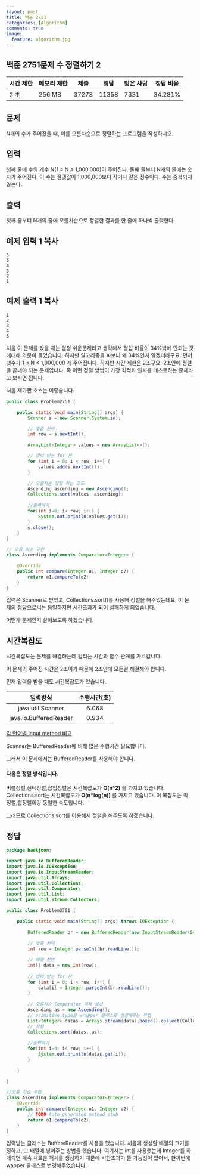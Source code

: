 ```yaml
---
layout: post
title: 백준 2751
categories: [Algorithm]
comments: true
image:
  feature: algorithm.jpg
---
```

## 백준 2751문제 수 정렬하기 2

| 시간 제한 | 메모리 제한 | 제출  | 정답  | 맞은 사람 | 정답 비율 |
| --------- | ----------- | ----- | ----- | --------- | --------- |
| 2 초      | 256 MB      | 37278 | 11358 | 7331      | 34.281%   |

## 문제

N개의 수가 주어졌을 때, 이를 오름차순으로 정렬하는 프로그램을 작성하시오.

## 입력

첫째 줄에 수의 개수 N(1 ≤ N ≤ 1,000,000)이 주어진다. 둘째 줄부터 N개의 줄에는 숫자가 주어진다. 이 수는 절댓값이 1,000,000보다 작거나 같은 정수이다. 수는 중복되지 않는다.

## 출력

첫째 줄부터 N개의 줄에 오름차순으로 정렬한 결과를 한 줄에 하나씩 출력한다.

## 예제 입력 1 복사

```
5
5
4
3
2
1
```

## 예제 출력 1 복사

```
1
2
3
4
5
```



처음 이 문제를 봤을 때는 엄청 쉬운문제라고 생각해서 정답 비율이 34%밖에 안되는 것에대해 의문이 들었습니다.
하지만 알고리즘을 짜보니 왜 34%인지 알겠더라구요.
먼저 갯수가 1 ≤ N ≤ 1,000,000 개 주어집니다. 하지만 시간 제한은 2초구요. 2초안에 정렬을 끝내야 되는 문제입니다.
즉 어떤 정렬 방법이 가장 최적화 인지를 테스트하는 문제라고 보시면 됩니다.

처음 제가짠 소스는 이렇습니다.

```java
public class Problem2751 {

	public static void main(String[] args) {
		Scanner s = new Scanner(System.in);

		// 몇줄 선택
		int row = s.nextInt();

		ArrayList<Integer> values = new ArrayList<>();

		// 입력 받는 for 문
		for (int i = 0; i < row; i++) {
			values.add(s.nextInt());	
		}

		// 오름차순 정렬 하는 코드
		Ascending ascending = new Ascending();
		Collections.sort(values, ascending);
		
		//출력하기
		for(int i=0; i< row; i++) {
			System.out.println(values.get(i));
		}
		s.close();
	}
}

// 오름 차순 구현
class Ascending implements Comparator<Integer> {

	@Override
	public int compare(Integer o1, Integer o2) {
		return o1.compareTo(o2);
	}
}
```

입력은 Scanner로 받았고, Collections.sort()를 사용해 정렬을 해주었는데요, 이 문제의 정답으로써는 동일하지만 시간초과가 되어 실패하게 되었습니다.

어떤게 문제인지 살펴보도록 하겠습니다.

## 시간복잡도

시간복잡도는 문제를 해결하는데 걸리는 시간과 함수 관계를 가르킵니다.

이 문제의 주어진 시간은 2초이기 때문에 2초안에 모든걸 해결해야 합니다.

먼저 입력을 받을 때도 시간복잡도가 있습니다.

|        입력방식        | 수행시간(초) |
| :--------------------: | :----------: |
|   java.util.Scanner    |    6.068     |
| java.io.BufferedReader |    0.934     |

[각 언어별 input method 비교 ](https://algospot.com/forum/read/2496/)

Scanner는 BufferedReader에 비해 많은 수행시간 필요합니다. 

그래서 이 문제에서는 BufferedReader를 사용해야 합니다.

#### 다음은 정렬 방식입니다.

버블정렬,선택정렬,삽입정렬은 시간복잡도가 **O(n^2)** 을 가지고 있습니다.
Collections.sort는 시간복잡도가 **O(n*log(n))** 를 가지고 있습니다. 이 복잡도는 퀵 정렬,힙정렬이랑 동일한 속도입니다.

그러므로 Collections.sort를 이용해서 정렬을 해주도록 하겠습니다.



## 정답

```java
package baekjoon;

import java.io.BufferedReader;
import java.io.IOException;
import java.io.InputStreamReader;
import java.util.Arrays;
import java.util.Collections;
import java.util.Comparator;
import java.util.List;
import java.util.stream.Collectors;

public class Problem2751 {

	public static void main(String[] args) throws IOException {
		
		BufferedReader br = new BufferedReader(new InputStreamReader(System.in));
		
		// 몇줄 선택
		int row = Integer.parseInt(br.readLine());

		// 배열 선언 
		int[] data = new int[row];
		
		// 입력 받는 for 문
		for (int i = 0; i < row; i++) {
			data[i] = Integer.parseInt(br.readLine());
		}
	
		// 오름차순 Comparator 객체 샐성
		Ascending as = new Ascending();
		// primitive type을 wrapper 클래스로 변경해주는 작업
		List<Integer> datas = Arrays.stream(data).boxed().collect(Collectors.toList());
		// 정렬 
		Collections.sort(datas, as);
	
		//출력하기
		for(int i=0; i< row; i++) {
			System.out.println(datas.get(i));
		}
	
	}

}

//오름 차순 구현
class Ascending implements Comparator<Integer> {
	@Override
	public int compare(Integer o1, Integer o2) {
		// TODO Auto-generated method stub
		return o1.compareTo(o2);
	}
}


```

입력받는 클래스는 BuffereReader를 사용을 했습니다.
처음에 생성할 배열의 크기를 정하고, 그 배열에 넣어주는 방법을 했습니다.
여기서는 int를 사용했는데 Integer를 하게되면 계속 새로운 객체를 생성하기 때문에 시간초과가 뜰 가능성이 있어서,
한꺼번에 wapper 클래스로 변경해주었습니다.

